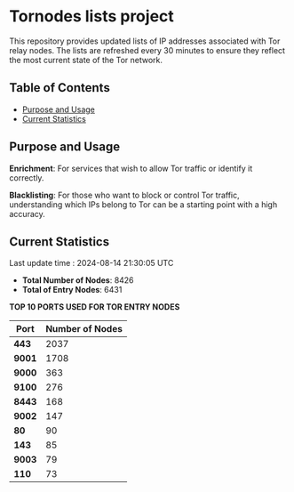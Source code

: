 # Tornodes lists project

This repository provides updated lists of IP addresses associated with Tor relay nodes. The lists are refreshed every 30 minutes to ensure they reflect the most current state of the Tor network.

## Table of Contents

- [Purpose and Usage](#purpose-and-usage)
- [Current Statistics](#current-statistics)


## Purpose and Usage

**Enrichment**: For services that wish to allow Tor traffic or identify it correctly.

**Blacklisting**: For those who want to block or control Tor traffic, understanding which IPs belong to Tor can be a starting point with a high accuracy.

## Current Statistics

Last update time : 2024-08-14 21:30:05 UTC

- **Total Number of Nodes**: 8426
- **Total of Entry Nodes**: 6431

**TOP 10 PORTS USED FOR TOR ENTRY NODES**

| **Port** | **Number of Nodes** |
|------|-----------------|
| **443**   | 2037  |
| **9001**   | 1708  |
| **9000**   | 363  |
| **9100**   | 276  |
| **8443**   | 168  |
| **9002**   | 147  |
| **80**   | 90  |
| **143**   | 85  |
| **9003**   | 79  |
| **110**   | 73  |

